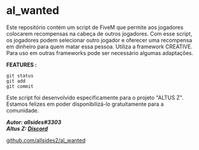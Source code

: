 # al_wanted
 Este repositório contém um script de FiveM que permite aos jogadores colocarem recompensas na cabeça de outros jogadores.
 Com esse script, os jogadores podem selecionar outro jogador e oferecer uma recompensa em dinheiro para quem matar essa pessoa. 
 Utiliza a framework CREATIVE. Para uso em outras frameworks pode ser necessário algumas adaptações.
 

**FEATURES :**
```
git status
git add
git commit
```


 Este script foi desenvolvido especificamente para o projeto "ALTUS Z".
 Estamos felizes em poder disponibilizá-lo gratuitamente para a comunidade.




**_Autor: allsides#3303_**           
**_Altus Z: [Discord](https://discord.gg/altusz)_**

[github.com/allsides2/al_wanted](https://github.com/allsides2/al_wanted)
